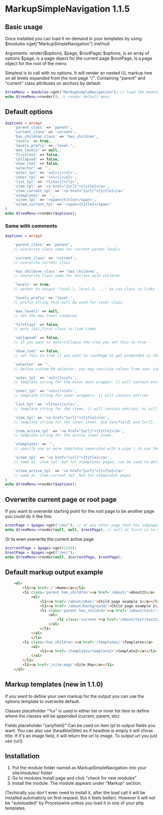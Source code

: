 
# MarkupSimpleNavigation 1.1.5

## Basic usage

Once installed you can load it on demand in your templates by using $modules->get("MarkupSimpleNavigation") method.

Arguments:
render($options, $page, $rootPage)
$options, is an array of options
$page, is a page object for the current page
$rootPage, is a page object for the root of the menu

Simplest is to call with no options. It will render an nested UL markup tree on all levels expanded from the
root page "/". Containing "parent" and "current" class attributes on anchors by default.

```php
$treeMenu = $modules->get("MarkupSimpleNavigation"); // load the module
echo $treeMenu->render(); // render default menu
```

## Default options


```php
$options = array(
    'parent_class' => 'parent',
    'current_class' => 'current',
    'has_children_class' => 'has_children',
    'levels' => true,
    'levels_prefix' => 'level-',
    'max_levels' => null,
    'firstlast' => false,
    'collapsed' => false,
    'show_root' => false,
    'selector' => '',
    'outer_tpl' => '<ul>||</ul>',
    'inner_tpl' => '<ul>||</ul>',
    'list_tpl' => '<li%s>||</li>',
    'item_tpl' => '<a href="{url}">{title}</a>',
    'item_current_tpl' => '<a href="{url}">{title}</a>'
    'xtemplates' => '',
    'xitem_tpl' => '<span>{title}</span>',
    'xitem_current_tpl' => '<span>{title}</span>'
)
echo $treeMenu->render($options);
```
### Same with comments

```php
$options = array(

    'parent_class' => 'parent',
    // overwrite class name for current parent levels

    'current_class' => 'current',
    // overwrite current class

    'has_children_class' => 'has_children',
    // overwrite class name for entries with children

    'levels' => true,
    // wether to output "level-1, level-2, ..." as css class in links

    'levels_prefix' => 'level-',
    // prefix string that will be used for level class

    'max_levels' => null,
    // set the max level rendered

    'firstlast' => false,
    // puts last,first class to link items

    'collapsed' => false,
    // if you want to auto-collapse the tree you set this to true

    'show_root' => false,
    // set this to true if you want to rootPage to get prepended to the menu

    'selector' => '',
    // define custom PW selector, you may sanitize values from user input

    'outer_tpl' => '<ul>||</ul>',
    // template string for the outer most wrapper. || will contain entries

    'inner_tpl' => '<ul>||</ul>',
    // template string for inner wrappers. || will contain entries

    'list_tpl' => '<li%s>||</li>',
    // template string for the items. || will contain entries, %s will replaced with class="..." string

    'item_tpl' => '<a href="{url}">{title}</a>',
    // template string for the inner items. Use {anyfield} and {url}, i.e. {headline|title}, if field is of type image it will return url to image (first image if multiple)

    'item_active_tpl' => '<a href="{url}">{title}</a>',
    // template string for the active inner items.

    'xtemplates' => '',
    // specify one or more templates separated with a pipe | to use the xitem_tpl and xitem_current_tpl markup

    'xitem_tpl' => '<a href="{url}">{title}</a>',
    // same as 'item_tpl' but for xtemplates pages, can be used to define placholders

    'xitem_active_tpl' => '<a href="{url}">{title}</a>'
    // same as 'item_current_tpl' but for xtemplates pages
)
echo $treeMenu->render($options);
```

## Overwrite current page or root page

If you want to overwrite starting point for the root page to be another page you could do it like this:

```php
$rootPage = $pages->get("/en/"); // or any other page that has subpages
echo $treeMenu->render(null, null, $rootPage); // null at first is to not have to specify options, just use default
```

Or to even overwrite the current active page

```php
$currentPage = $pages->get(1242);
$rootPage = $pages->get("/en/");
echo $treeMenu->render(null, $currentPage, $rootPage);
```

## Default markup output example

```html
    <ul>
        <li><a href='/'>Home</a></li>
        <li class='parent has_children'><a href='/about/'>About22</a>
            <ul>
                <li><a href='/about/what/'>Child page example 1</a></li>
                <li><a href='/about/background/'>Child page example 2</a></li>
                <li class='parent has_children'><a href='/about/test/'>test</a>
                    <ul>
                        <li class='current'><a href='/about/test/test2/'>test2</a></li>
                    </ul>
                </li>
            </ul>
            </li>
        <li class='has_children'><a href='/templates/'>Templates</a>
            <ul>
                <li><a href='/templates/template2/'>template2</a></li>
            </ul>
        </li>
        <li><a href='/site-map/'>Site Map</a></li>
    </ul>
```

## Markup templates (new in 1.1.0)

If you want to define your own markup for the output you can use the options template to overwrite default.

Classes placeholder "%s"
is used in either list or inner list item to define where the classes will be appended (current, parent, etc)

Fields placeholder "{anyfield}"
Can be used on item tpl to output fields you want. You can also use {headline|title} so if headline is
empty it will chose title. If it's an image field, it will return the url to image. To output url you
just use {url}.


## Installation

1. Put the module folder named as MarkupSimpleNavigation into your site/modules/ folder
2. Go to modules install page and click "check for new modules"
3. Install the module. The module appears under "Markup" section.

(Techically you don't even need to install it, after the load call it will
be installed automaticly on first request. But it feels better). However it will not be "autoloaded" by
Processwire unless you load it in one of your php templates.
